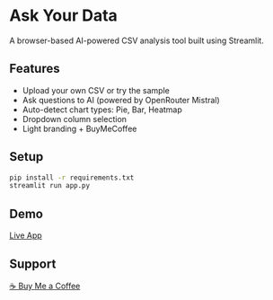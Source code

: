 
# Ask Your Data

A browser-based AI-powered CSV analysis tool built using Streamlit.

## Features
- Upload your own CSV or try the sample
- Ask questions to AI (powered by OpenRouter Mistral)
- Auto-detect chart types: Pie, Bar, Heatmap
- Dropdown column selection
- Light branding + BuyMeCoffee

## Setup

```bash
pip install -r requirements.txt
streamlit run app.py
```

## Demo

[Live App](https://ask-your-data.streamlit.app)

## Support

[☕ Buy Me a Coffee](https://coff.ee/databite)
